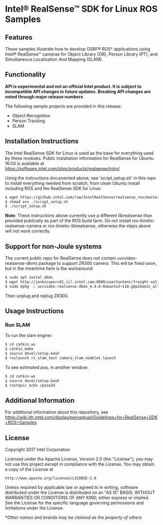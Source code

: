 # Intel® RealSense™ SDK for Linux ROS Samples

## Features
These samples illustrate how to develop OSRF&reg; ROS* applications using Intel® RealSense™ cameras for Object Library (OR), Person Library (PT), and Simultaneous Localization And Mapping (SLAM).

## Functionality
**API is experimental and not an official Intel product. It is subject to incompatible API changes in future updates. Breaking API changes are noted through major release numbers**

The following sample projects are provided in this release:
- Object Recognition
- Person Tracking
- SLAM

 
## Installation Instructions

The Intel RealSense SDK for Linux is used as the base for everything used by these modules.  Public installation information for RealSense for Ubuntu 16.04 is available at https://software.intel.com/sites/products/realsense/intro/

Using the instructions documented above, see 'script_setup.sh' in this repo to install everything needed from scratch, from clean Ubuntu install including ROS and the RealSense SDK for Linux:
```bash
$ wget https://github.intel.com/raw/IntelRealSense/realsense_ros/master/script_setup.sh
$ chmod a+x ./script_setup.sh
$ ./script_setup.sh
```

**Note**: These instructions above currently use a different librealsense than provided publically as part of the ROS build farm.  Do not install ros-kinetic-realsense-camera or ros-kinetic-librealsense, otherwise the steps above will not work correctly. 

## Support for non-Joule systems

The current public repo for RealSense does not contain uvcvideo-realsense-dkms package to support ZR300 camera.  This will be fixed soon, but in the meantime here is the workaround:
```bash
$ sudo apt instal dkms
$ wget http://jenkinsperc01.iil.intel.com:8080/userContent/freight-validation-candidates/pool/xenial/main/u/uvcvideo-realsense/uvcvideo-realsense-dkms_4.4.0-0ubuntu3%7E110.gbp24ae2c_all.deb
$ sudo dpkg -i uvcvideo-realsense-dkms_4.4.0-0ubuntu3~110.gbp24ae2c_all.deb 
```

Then unplug and replug ZR300.

## Usage Instructions

### Run SLAM

To run the slam engine:
```bash
$ cd catkin_ws
$ catkin_make
$ source devel/setup.bash
$ roslaunch rs_slam_test camera_slam_nodelet.launch
```

To see estimated pos, in another window:
```bash
$ cd catkin-ws
$ source devel/setup.bash
$ rostopic echo /pose2d
```

## Additional Information
For additional information about this repository, see https://wiki.ith.intel.com/display/perceptual/Guidelines+for+RealSense+SDK+ROS+Samples

## License
Copyright 2017 Intel Corporation

Licensed under the Apache License, Version 2.0 (the "License");
you may not use this project except in compliance with the License.
You may obtain a copy of the License at

    http://www.apache.org/licenses/LICENSE-2.0

Unless required by applicable law or agreed to in writing, software
distributed under the License is distributed on an "AS IS" BASIS,
WITHOUT WARRANTIES OR CONDITIONS OF ANY KIND, either express or implied.
See the License for the specific language governing permissions and
limitations under the License.

**Other names and brands may be claimed as the property of others*
